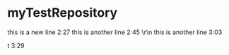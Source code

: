 # myTestRepository

this is a new line 2:27
this is another line 2:45
\r\n
this is another line 3:03

t 3:29

